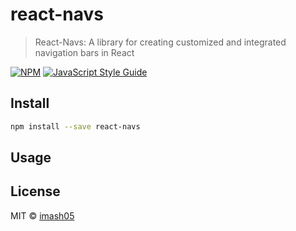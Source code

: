 # react-navs

> React-Navs: A library for creating customized and integrated navigation bars in React 

[![NPM](https://img.shields.io/npm/v/react-navs.svg)](https://www.npmjs.com/package/react-navs) [![JavaScript Style Guide](https://img.shields.io/badge/code_style-standard-brightgreen.svg)](https://standardjs.com)

## Install

```bash
npm install --save react-navs
```

## Usage

<!-- ```jsx
import React, { Component } from 'react'

import MyComponent from 'react-navs'
import 'react-navs/dist/index.css'

class Example extends Component {
  render() {
    return <MyComponent />
  }
}
``` -->

## License

MIT © [imash05](https://github.com/imash05)
